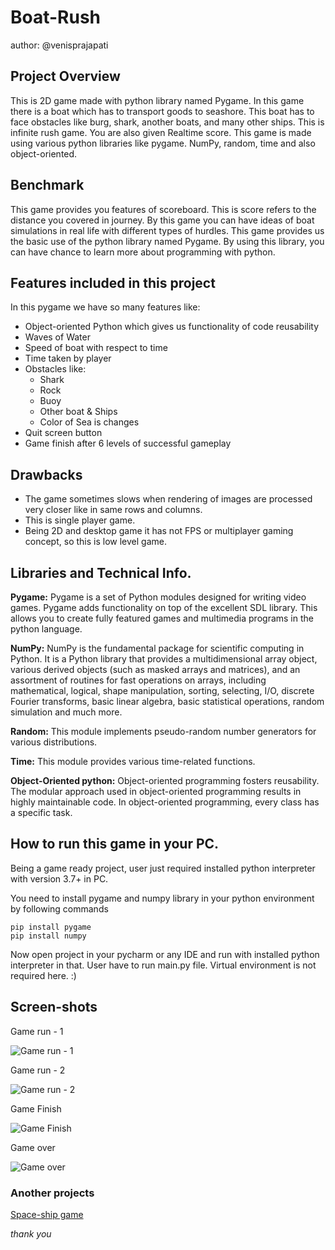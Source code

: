 # Boat-Rush

author: @venisprajapati

## Project Overview

This is 2D game made with python library named Pygame. In this game there is a boat which has to transport goods to seashore. This boat has to face obstacles like burg, shark, another boats, and many other ships. This is infinite rush game. You are also given Realtime score.
This game is made using various python libraries like pygame. NumPy, random, time and also object-oriented. 

## Benchmark

This game provides you features of scoreboard. This is score refers to the distance you covered in journey. By this game you can have ideas of boat simulations in real life with different types of hurdles. This game provides us the basic use of the python library named Pygame. By using this library, you can have chance to learn more about programming with python.

## Features included in this project

In this pygame we have so many features like:
* Object-oriented Python which gives us functionality of code reusability
* Waves of Water
* Speed of boat with respect to time
* Time taken by player
* Obstacles like:
    - Shark
    - Rock
    - Buoy
    - Other boat & Ships
    - Color of Sea is changes 
* Quit screen button
* Game finish after 6 levels of successful gameplay

## Drawbacks

* The game sometimes slows when rendering of images are processed very closer like in same rows and columns.
* This is single player game.
* Being 2D and desktop game it has not FPS or multiplayer gaming concept, so this is low level game.


## Libraries and Technical Info.

**Pygame:** Pygame is a set of Python modules designed for writing video games. Pygame adds functionality on top of the excellent SDL library. This allows you to create fully featured games and multimedia programs in the python language.

**NumPy:** NumPy is the fundamental package for scientific computing in Python. It is a Python library that provides a multidimensional array object, various derived objects (such as masked arrays and matrices), and an assortment of routines for fast operations on arrays, including mathematical, logical, shape manipulation, sorting, selecting, I/O, discrete Fourier transforms, basic linear algebra, basic statistical operations, random simulation and much more.

**Random:** This module implements pseudo-random number generators for various distributions.

**Time:** This module provides various time-related functions.

**Object-Oriented python:** Object-oriented programming fosters reusability. The modular approach used in object-oriented programming results in highly maintainable code. In object-oriented programming, every class has a specific task.


## How to run this game in your PC.

Being a game ready project, user just required installed python interpreter with version 3.7+ in PC.

You need to install pygame and numpy library in your python environment by following commands 
```
pip install pygame
pip install numpy
```
Now open project in your pycharm or any IDE and run with installed python interpreter in that.
User have to run main.py file.
Virtual environment is not required here. :)

## Screen-shots

Game run - 1

   ![Game run - 1](https://github.com/venisprajapati/Boat-Rush/blob/master/Screen-shots/game-1.PNG?raw=true)

Game run - 2

   ![Game run - 2](https://github.com/venisprajapati/Boat-Rush/blob/master/Screen-shots/game-2.png?raw=true)

Game Finish

   ![Game Finish](https://github.com/venisprajapati/Boat-Rush/blob/master/Screen-shots/finish_game-1.PNG?raw=true)
    
Game over

   ![Game over](https://github.com/venisprajapati/Boat-Rush/blob/master/Screen-shots/game-over-2.PNG?raw=true)

### Another projects

<a href = "https://github.com/venisprajapati/space-ship" > Space-ship game </a>

*thank you*